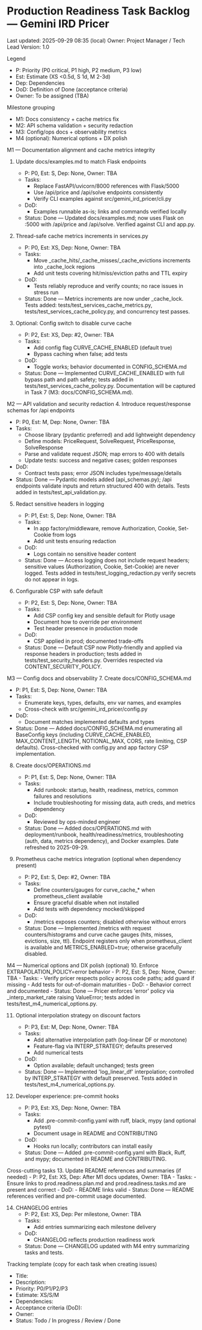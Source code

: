 # Production Readiness Task Backlog — Gemini IRD Pricer

Last updated: 2025-09-29 08:35 (local)
Owner: Project Manager / Tech Lead
Version: 1.0

Legend
- P: Priority (P0 critical, P1 high, P2 medium, P3 low)
- Est: Estimate (XS <0.5d, S 1d, M 2-3d)
- Dep: Dependencies
- DoD: Definition of Done (acceptance criteria)
- Owner: To be assigned (TBA)

Milestone grouping
- M1: Docs consistency + cache metrics fix
- M2: API schema validation + security redaction
- M3: Config/ops docs + observability metrics
- M4 (optional): Numerical options + DX polish

M1 — Documentation alignment and cache metrics integrity
1. Update docs/examples.md to match Flask endpoints
   - P: P0, Est: S, Dep: None, Owner: TBA
   - Tasks:
     - Replace FastAPI/uvicorn/8000 references with Flask/5000
     - Use /api/price and /api/solve endpoints consistently
     - Verify CLI examples against src/gemini_ird_pricer/cli.py
   - DoD:
     - Examples runnable as-is; links and commands verified locally
   - Status: Done — Updated docs/examples.md; now uses Flask on :5000 with /api/price and /api/solve. Verified against CLI and app.py.

2. Thread-safe cache metrics increments in services.py
   - P: P0, Est: XS, Dep: None, Owner: TBA
   - Tasks:
     - Move _cache_hits/_cache_misses/_cache_evictions increments into _cache_lock regions
     - Add unit tests covering hit/miss/eviction paths and TTL expiry
   - DoD:
     - Tests reliably reproduce and verify counts; no race issues in stress run
   - Status: Done — Metrics increments are now under _cache_lock. Tests added: tests/test_services_cache_metrics.py, tests/test_services_cache_policy.py, and concurrency test passes.

3. Optional: Config switch to disable curve cache
   - P: P2, Est: XS, Dep: #2, Owner: TBA
   - Tasks:
     - Add config flag CURVE_CACHE_ENABLED (default true)
     - Bypass caching when false; add tests
   - DoD:
     - Toggle works; behavior documented in CONFIG_SCHEMA.md
   - Status: Done — Implemented CURVE_CACHE_ENABLED with full bypass path and path safety; tests added in tests/test_services_cache_policy.py. Documentation will be captured in Task 7 (M3: docs/CONFIG_SCHEMA.md).

M2 — API validation and security redaction
4. Introduce request/response schemas for /api endpoints
   - P: P0, Est: M, Dep: None, Owner: TBA
   - Tasks:
     - Choose library (pydantic preferred) and add lightweight dependency
     - Define models: PriceRequest, SolveRequest, PriceResponse, SolveResponse
     - Parse and validate request JSON; map errors to 400 with details
     - Update tests: success and negative cases; golden responses
   - DoD:
     - Contract tests pass; error JSON includes type/message/details
   - Status: Done — Pydantic models added (api_schemas.py); /api endpoints validate inputs and return structured 400 with details. Tests added in tests/test_api_validation.py.

5. Redact sensitive headers in logging
    - P: P1, Est: S, Dep: None, Owner: TBA
    - Tasks:
      - In app factory/middleware, remove Authorization, Cookie, Set-Cookie from logs
      - Add unit tests ensuring redaction
    - DoD:
      - Logs contain no sensitive header content
    - Status: Done — Access logging does not include request headers; sensitive values (Authorization, Cookie, Set-Cookie) are never logged. Tests added in tests/test_logging_redaction.py verify secrets do not appear in logs.

6. Configurable CSP with safe default
   - P: P2, Est: S, Dep: None, Owner: TBA
   - Tasks:
     - Add CSP config key and sensible default for Plotly usage
     - Document how to override per environment
     - Test header presence in production mode
   - DoD:
     - CSP applied in prod; documented trade-offs
   - Status: Done — Default CSP now Plotly-friendly and applied via response headers in production; tests added in tests/test_security_headers.py. Overrides respected via CONTENT_SECURITY_POLICY.

M3 — Config docs and observability
7. Create docs/CONFIG_SCHEMA.md
   - P: P1, Est: S, Dep: None, Owner: TBA
   - Tasks:
     - Enumerate keys, types, defaults, env var names, and examples
     - Cross-check with src/gemini_ird_pricer/config.py
   - DoD:
     - Document matches implemented defaults and types
   - Status: Done — Added docs/CONFIG_SCHEMA.md enumerating all BaseConfig keys (including CURVE_CACHE_ENABLED, MAX_CONTENT_LENGTH, NOTIONAL_MAX, CORS, rate limiting, CSP defaults). Cross-checked with config.py and app factory CSP implementation.

8. Create docs/OPERATIONS.md
   - P: P1, Est: S, Dep: None, Owner: TBA
   - Tasks:
     - Add runbook: startup, health, readiness, metrics, common failures and resolutions
     - Include troubleshooting for missing data, auth creds, and metrics dependency
   - DoD:
     - Reviewed by ops-minded engineer
   - Status: Done — Added docs/OPERATIONS.md with deployment/runbook, health/readiness/metrics, troubleshooting (auth, data, metrics dependency), and Docker examples. Date refreshed to 2025-09-29.

9. Prometheus cache metrics integration (optional when dependency present)
   - P: P2, Est: S, Dep: #2, Owner: TBA
   - Tasks:
     - Define counters/gauges for curve_cache_* when prometheus_client available
     - Ensure graceful disable when not installed
     - Add tests with dependency mocked/skipped
   - DoD:
     - /metrics exposes counters; disabled otherwise without errors
   - Status: Done — Implemented /metrics with request counters/histograms and curve cache gauges (hits, misses, evictions, size, ttl). Endpoint registers only when prometheus_client is available and METRICS_ENABLED=true; otherwise gracefully disabled.

M4 — Numerical options and DX polish (optional)
10. Enforce EXTRAPOLATION_POLICY=error behavior
    - P: P2, Est: S, Dep: None, Owner: TBA
    - Tasks:
      - Verify pricer respects policy across code paths; add guard if missing
      - Add tests for out-of-domain maturities
    - DoD:
      - Behavior correct and documented
    - Status: Done — Pricer enforces 'error' policy via _interp_market_rate raising ValueError; tests added in tests/test_m4_numerical_options.py.

11. Optional interpolation strategy on discount factors
    - P: P3, Est: M, Dep: None, Owner: TBA
    - Tasks:
      - Add alternative interpolation path (log-linear DF or monotone)
      - Feature-flag via INTERP_STRATEGY; defaults preserved
      - Add numerical tests
    - DoD:
      - Option available; default unchanged; tests green
    - Status: Done — Implemented 'log_linear_df' interpolation; controlled by INTERP_STRATEGY with default preserved. Tests added in tests/test_m4_numerical_options.py.

12. Developer experience: pre-commit hooks
    - P: P3, Est: XS, Dep: None, Owner: TBA
    - Tasks:
      - Add .pre-commit-config.yaml with ruff, black, mypy (and optional pytest)
      - Document usage in README and CONTRIBUTING
    - DoD:
      - Hooks run locally; contributors can install easily
    - Status: Done — Added .pre-commit-config.yaml with Black, Ruff, and mypy; documented in README and CONTRIBUTING.

Cross-cutting tasks
13. Update README references and summaries (if needed)
    - P: P2, Est: XS, Dep: After M1 docs updates, Owner: TBA
    - Tasks:
      - Ensure links to prod.readiness.plan.md and prod.readiness.tasks.md are present and correct
    - DoD:
      - README links valid
    - Status: Done — README references verified and pre-commit usage documented.

14. CHANGELOG entries
    - P: P2, Est: XS, Dep: Per milestone, Owner: TBA
    - Tasks:
      - Add entries summarizing each milestone delivery
    - DoD:
      - CHANGELOG reflects production readiness work
    - Status: Done — CHANGELOG updated with M4 entry summarizing tasks and tests.

Tracking template (copy for each task when creating issues)
- Title:
- Description:
- Priority: P0/P1/P2/P3
- Estimate: XS/S/M
- Dependencies:
- Acceptance criteria (DoD):
- Owner:
- Status: Todo / In progress / Review / Done
